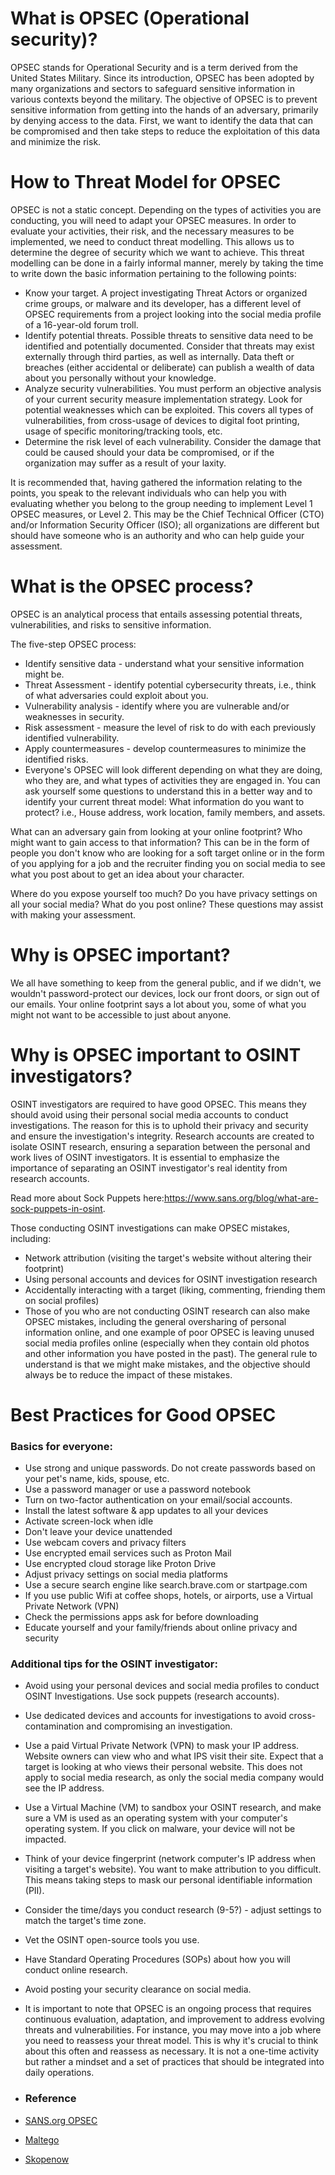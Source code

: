 # What is OPSEC (Operational security)?

OPSEC stands for Operational Security and is a term derived from the United States Military. Since its introduction, OPSEC has been adopted by many organizations and sectors to safeguard sensitive information in various contexts beyond the military. The objective of OPSEC is to prevent sensitive information from getting into the hands of an adversary, primarily by denying access to the data. First, we want to identify the data that can be compromised and then take steps to reduce the exploitation of this data and minimize the risk.

# How to Threat Model for OPSEC

OPSEC is not a static concept. Depending on the types of activities you are conducting, you will need to adapt your OPSEC measures. In order to evaluate your activities, their risk, and the necessary measures to be implemented, we need to conduct threat modelling. This allows us to determine the degree of security which we want to achieve. This threat modelling can be done in a fairly informal manner, merely by taking the time to write down the basic information pertaining to the following points:

- Know your target. A project investigating Threat Actors or organized crime groups, or malware and its developer, has a different level of OPSEC requirements from a project looking into the social media profile of a 16-year-old forum troll.
- Identify potential threats. Possible threats to sensitive data need to be identified and potentially documented. Consider that threats may exist externally through third parties, as well as internally. Data theft or breaches (either accidental or deliberate) can publish a wealth of data about you personally without your knowledge.
- Analyze security vulnerabilities. You must perform an objective analysis of your current security measure implementation strategy. Look for potential weaknesses which can be exploited. This covers all types of vulnerabilities, from cross-usage of devices to digital foot printing, usage of specific monitoring/tracking tools, etc.
- Determine the risk level of each vulnerability. Consider the damage that could be caused should your data be compromised, or if the organization may suffer as a result of your laxity.

It is recommended that, having gathered the information relating to the points, you speak to the relevant individuals who can help you with evaluating whether you belong to the group needing to implement Level 1 OPSEC measures, or Level 2. This may be the Chief Technical Officer (CTO) and/or Information Security Officer (ISO); all organizations are different but should have someone who is an authority and who can help guide your assessment.

# What is the OPSEC process?

OPSEC is an analytical process that entails assessing potential threats, vulnerabilities, and risks to sensitive information.

The five-step OPSEC process:

- Identify sensitive data - understand what your sensitive information might be.
- Threat Assessment - identify potential cybersecurity threats, i.e., think of what adversaries could exploit about you.
- Vulnerability analysis - identify where you are vulnerable and/or weaknesses in security.
- Risk assessment - measure the level of risk to do with each previously identified vulnerability.
- Apply countermeasures - develop countermeasures to minimize the identified risks.
- Everyone's OPSEC will look different depending on what they are doing, who they are, and what types of activities they are engaged in. You can ask yourself some questions to understand this in a better way and to identify your current threat model: What information do you want to protect? i.e., House address, work location, family members, and assets.

What can an adversary gain from looking at your online footprint? Who might want to gain access to that information? This can be in the form of people you don't know who are looking for a soft target online or in the form of you applying for a job and the recruiter finding you on social media to see what you post about to get an idea about your character.

Where do you expose yourself too much? Do you have privacy settings on all your social media? What do you post online? These questions may assist with making your assessment.

# Why is OPSEC important?

We all have something to keep from the general public, and if we didn't, we wouldn't password-protect our devices, lock our front doors, or sign out of our emails. Your online footprint says a lot about you, some of what you might not want to be accessible to just about anyone.

# Why is OPSEC important to OSINT investigators?

OSINT investigators are required to have good OPSEC. This means they should avoid using their personal social media accounts to conduct investigations. The reason for this is to uphold their privacy and security and ensure the investigation's integrity. Research accounts are created to isolate OSINT research, ensuring a separation between the personal and work lives of OSINT investigators. It is essential to emphasize the importance of separating an OSINT investigator's real identity from research accounts.

Read more about Sock Puppets here:https://www.sans.org/blog/what-are-sock-puppets-in-osint.

Those conducting OSINT investigations can make OPSEC mistakes, including:

- Network attribution (visiting the target's website without altering their footprint)
- Using personal accounts and devices for OSINT investigation research
- Accidentally interacting with a target (liking, commenting, friending them on social profiles)
- Those of you who are not conducting OSINT research can also make OPSEC mistakes, including the general oversharing of personal information online, and one example of poor OPSEC is leaving unused social media profiles online (especially when they contain old photos and other information you have posted in the past). The general rule to understand is that we might make mistakes, and the objective should always be to reduce the impact of these mistakes.

# Best Practices for Good OPSEC

### Basics for everyone:

- Use strong and unique passwords. Do not create passwords based on your pet's name, kids, spouse, etc.
- Use a password manager or use a password notebook
- Turn on two-factor authentication on your email/social accounts.
- Install the latest software & app updates to all your devices
- Activate screen-lock when idle
- Don't leave your device unattended
- Use webcam covers and privacy filters
- Use encrypted email services such as Proton Mail
- Use encrypted cloud storage like Proton Drive
- Adjust privacy settings on social media platforms
- Use a secure search engine like search.brave.com or startpage.com
- If you use public Wifi at coffee shops, hotels, or airports, use a Virtual Private Network (VPN)
- Check the permissions apps ask for before downloading
- Educate yourself and your family/friends about online privacy and security

### Additional tips for the OSINT investigator:

- Avoid using your personal devices and social media profiles to conduct OSINT Investigations. Use sock puppets (research accounts).
- Use dedicated devices and accounts for investigations to avoid cross-contamination and compromising an investigation.
- Use a paid Virtual Private Network (VPN) to mask your IP address. Website owners can view who and what IPS visit their site. Expect that a target is looking at who views their personal website. This does not apply to social media research, as only the social media company would see the IP address.
- Use a Virtual Machine (VM) to sandbox your OSINT research, and make sure a VM is used as an operating system with your computer's operating system. If you click on malware, your device will not be impacted.
- Think of your device fingerprint (network computer's IP address when visiting a target's website). You want to make attribution to you difficult. This means taking steps to mask our personal identifiable information (PII).
- Consider the time/days you conduct research (9-5?) - adjust settings to match the target's time zone.
- Vet the OSINT open-source tools you use.
- Have Standard Operating Procedures (SOPs) about how you will conduct online research.
- Avoid posting your security clearance on social media.
- It is important to note that OPSEC is an ongoing process that requires continuous evaluation, adaptation, and improvement to address evolving threats and vulnerabilities. For instance, you may move into a job where you need to reassess your threat model. This is why it's crucial to think about this often and reassess as necessary. It is not a one-time activity but rather a mindset and a set of practices that should be integrated into daily operations.

- ### Reference

- [SANS.org OPSEC](https://www.sans.org/blog/what-is-opsec/)
- [Maltego](https://www.maltego.com/blog/everything-you-need-to-know-about-operational-security-opsec/)
- [Skopenow](https://www.skopenow.com/resource-center/opsec-tradecraft-for-osint)
